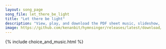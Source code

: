 ```yaml
---
layout: song_page
song_file: let_there_be_light
title: "Let there be light"
description: "View, play, and download the PDF sheet music, slideshow, and audio. Lyrics: Let there be light, O God of hosts! Let there be wisdom on the earth! Let broad humanity have birth! Let there be deeds instead of boasts.  Within our... english theist 4part chords"
image: https://github.com/kenanbit/hymnsinger/releases/latest/download/let_there_be_light-trad.png
---
```


{% include choice_and_music.html %}